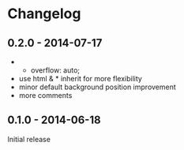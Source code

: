 # Changelog

## 0.2.0 - 2014-07-17

- * overflow: auto;
- use html & * inherit for more flexibility
- minor default background position improvement
- more comments

## 0.1.0 - 2014-06-18

Initial release
